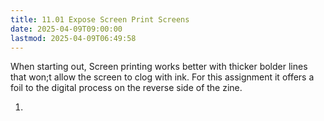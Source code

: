 ```yaml
---
title: 11.01 Expose Screen Print Screens
date: 2025-04-09T09:00:00
lastmod: 2025-04-09T06:49:58
---
```


When starting out, Screen printing works better with thicker bolder lines that won;t allow the screen to clog with ink. For this assignment it offers a foil to the digital process on the reverse side of the zine.

1.
